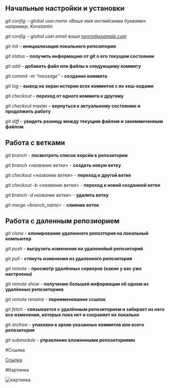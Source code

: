## Начальные настройки и установки

*git config --global user.name «Ваше имя английскими буквами»  например: Konstantin*

*git config --global user.email ваша почта@example.com*

*git init* – **инициализация локального репозитория**

*git status* – **получить информацию от git о его текущем состоянии**

*git add* – **добавить файл или файлы к следующему коммиту**

*git commit -m “message”* – **создание коммита**.

*git log* – **вывод на экран истории всех коммитов с их хеш-кодами**

*git checkout* – **переход от одного коммита к другому**

*git checkout* master – **вернуться к актуальному состоянию и продолжить работу**

*git diff* – **увидеть разницу между текущим файлом и закоммиченным файлом**


## Работа с ветками

*git branch* - **посмотреть список версйи в репозитории**

*git branch <название ветки>* - **создать новую ветку**

*git checkout <название ветки>* - **переход к другой ветке**

*git checkout -b <название ветки>* - **переход к новой созданной ветке**

*git branch -d название ветки>* - **удалить ветку**

*git merge <branch_name>* - **слияние веток**


## Работа с даленным репозиорием

*git clone* - **клонирование удаленного репозтория на локальный компьютер**

*git push* - **выгрузить изменения на удаленнйый репозиторий**

*git pull* - **стянуть изменения из удаленного репозитория**

*git remote* - **просмотр удалённых серверов (какие у вас уже настроены)**

*git remote show* - **получение большей информации об одном из удалённых репозиториев**

*git remote rename* - **переименование ссылок**

*git fetch* - **связывается с удалённым репозиторием и забирает из него все изменения, которых пока нет и сохраняет их локально**

*git archive* - **упаковки в архив указанных коммитов или всего репозитория**

*git submodule* - **управление вложенными репозиториями**

#Ссылка

[Ссылка](https://git-scm.com/book/ru/v2/%D0%9F%D1%80%D0%B8%D0%BB%D0%BE%D0%B6%D0%B5%D0%BD%D0%B8%D0%B5-C%3A-%D0%9A%D0%BE%D0%BC%D0%B0%D0%BD%D0%B4%D1%8B-Git-%D0%A1%D0%BE%D0%B2%D0%BC%D0%B5%D1%81%D1%82%D0%BD%D0%B0%D1%8F-%D1%80%D0%B0%D0%B1%D0%BE%D1%82%D0%B0-%D0%B8-%D0%BE%D0%B1%D0%BD%D0%BE%D0%B2%D0%BB%D0%B5%D0%BD%D0%B8%D0%B5-%D0%BF%D1%80%D0%BE%D0%B5%D0%BA%D1%82%D0%BE%D0%B2)

#Картинка

![картинка](https://miro.medium.com/max/1400/1*ixAdPvxs1PjBecIAkF_YNA.jpeg)